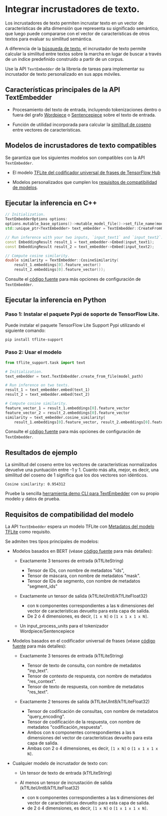 # Integrar incrustadores de texto.

Los incrustadores de texto permiten incrustar texto en un vector de características de alta dimensión que representa su significado semántico, que luego puede compararse con el vector de características de otros textos para evaluar su similitud semántica.

A diferencia de la [búsqueda de texto](https://www.tensorflow.org/lite/inference_with_metadata/task_library/text_searcher), el incrustador de texto permite calcular la similitud entre textos sobre la marcha en lugar de buscar a través de un índice predefinido construido a partir de un corpus.

Use la API `TextEmbedder` de la librería de tareas para implementar su incrustador de texto personalizado en sus apps móviles.

## Características principales de la API TextEmbedder

- Procesamiento del texto de entrada, incluyendo tokenizaciones dentro o fuera del grafo [Wordpiece](https://github.com/tensorflow/tflite-support/blob/master/tensorflow_lite_support/cc/text/tokenizers/bert_tokenizer.h) o [Sentencepiece](https://github.com/tensorflow/tflite-support/blob/master/tensorflow_lite_support/cc/text/tokenizers/sentencepiece_tokenizer.h) sobre el texto de entrada.

- Función de utilidad incorporada para calcular la [similitud de coseno](https://en.wikipedia.org/wiki/Cosine_similarity) entre vectores de características.

## Modelos de incrustadores de texto compatibles

Se garantiza que los siguientes modelos son compatibles con la API `TextEmbedder`.

- El modelo [TFLite del codificador universal de frases de TensorFlow Hub](https://tfhub.dev/google/lite-model/universal-sentence-encoder-qa-ondevice/1)

- Modelos personalizados que cumplen los [requisitos de compatibilidad de modelos](#model-compatibility-requirements).

## Ejecutar la inferencia en C++

```c++
// Initialization.
TextEmbedderOptions options:
options.mutable_base_options()->mutable_model_file()->set_file_name(model_path);
std::unique_ptr<TextEmbedder> text_embedder = TextEmbedder::CreateFromOptions(options).value();

// Run inference with your two inputs, `input_text1` and `input_text2`.
const EmbeddingResult result_1 = text_embedder->Embed(input_text1);
const EmbeddingResult result_2 = text_embedder->Embed(input_text2);

// Compute cosine similarity.
double similarity = TextEmbedder::CosineSimilarity(
    result_1.embeddings[0].feature_vector()
    result_2.embeddings[0].feature_vector());
```

Consulte el [código fuente](https://github.com/tensorflow/tflite-support/blob/master/tensorflow_lite_support/cc/task/text/text_embedder.h) para más opciones de configuración de `TextEmbedder`.

## Ejecutar la inferencia en Python

### Paso 1: Instalar el paquete Pypi de soporte de TensorFlow Lite.

Puede instalar el paquete TensorFlow Lite Support Pypi utilizando el siguiente comando:

```sh
pip install tflite-support
```

### Paso 2: Usar el modelo

```python
from tflite_support.task import text

# Initialization.
text_embedder = text.TextEmbedder.create_from_file(model_path)

# Run inference on two texts.
result_1 = text_embedder.embed(text_1)
result_2 = text_embedder.embed(text_2)

# Compute cosine similarity.
feature_vector_1 = result_1.embeddings[0].feature_vector
feature_vector_2 = result_2.embeddings[0].feature_vector
similarity = text_embedder.cosine_similarity(
    result_1.embeddings[0].feature_vector, result_2.embeddings[0].feature_vector)
```

Consulte el [código fuente](https://github.com/tensorflow/tflite-support/blob/master/tensorflow_lite_support/python/task/text/text_embedder.py) para más opciones de configuración de `TextEmbedder`.

## Resultados de ejemplo

La similitud del coseno entre los vectores de características normalizados devuelve una puntuación entre -1 y 1. Cuanto más alta, mejor, es decir, una similitud del coseno de 1 significa que los dos vectores son idénticos.

```
Cosine similarity: 0.954312
```

Pruebe la sencilla [herramienta demo CLI para TextEmbedder](https://github.com/tensorflow/tflite-support/tree/master/tensorflow_lite_support/examples/task/text/desktop#textembedder) con su propio modelo y datos de prueba.

## Requisitos de compatibilidad del modelo

La API `TextEmbedder` espera un modelo TFLite con [Metadatos del modelo TFLite](https://www.tensorflow.org/lite/models/convert/metadata) como requisito.

Se admiten tres tipos principales de modelos:

- Modelos basados en BERT (véase [código fuente](https://github.com/tensorflow/tflite-support/blob/master/tensorflow_lite_support/cc/task/text/utils/bert_utils.h) para más detalles):

    - Exactamente 3 tensores de entrada (kTfLiteString)

        - Tensor de IDs, con nombre de metadatos "ids",
        - Tensor de máscara, con nombre de metadatos "mask".
        - Tensor de IDs de segmento, con nombre de metadatos "segment_ids"

    - Exactamente un tensor de salida (kTfLiteUInt8/kTfLiteFloat32)

        - con `N` componentes correspondientes a las `N` dimensiones del vector de características devuelto para esta capa de salida.
        - De 2 ó 4 dimensiones, es decir, `[1 x N]` o `[1 x 1 x 1 x N]`.

    - Un input_process_units para el tokenizador Wordpiece/Sentencepiece

- Modelos basados en el codificador universal de frases (véase [código fuente](https://github.com/tensorflow/tflite-support/blob/master/tensorflow_lite_support/cc/task/text/utils/universal_sentence_encoder_utils.h) para más detalles):

    - Exactamente 3 tensores de entrada (kTfLiteString)

        - Tensor de texto de consulta, con nombre de metadatos "inp_text".
        - Tensor de contexto de respuesta, con nombre de metadatos "res_context".
        - Tensor de texto de respuesta, con nombre de metadatos "res_text".

    - Exactamente 2 tensores de salida (kTfLiteUInt8/kTfLiteFloat32)

        - Tensor de codificación de consultas, con nombre de metadatos "query_encoding".
        - Tensor de codificación de la respuesta, con nombre de metadatos "codificación_respuesta".
        - Ambos con `N` componentes correspondientes a las `N` dimensiones del vector de características devuelto para esta capa de salida.
        - Ambas con 2 o 4 dimensiones, es decir, `[1 x N]` o `[1 x 1 x 1 x N]`.

- Cualquier modelo de incrustador de texto con:

    - Un tensor de texto de entrada (kTfLiteString)

    - Al menos un tensor de incrustación de salida (kTfLiteUInt8/kTfLiteFloat32)

        - con `N` componentes correspondientes a las `N` dimensiones del vector de características devuelto para esta capa de salida.
        - de 2 ó 4 dimensiones, es decir, `[1 x N]` o `[1 x 1 x 1 x N]`.

